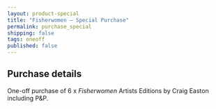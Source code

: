 ```yaml
---
layout: product-special
title: "Fisherwomen – Special Purchase"
permalink: purchase_special
shipping: false
tags: oneoff
published: false
---
```


## Purchase details

One-off purchase of 6 x _Fisherwomen_ Artists Editions by Craig Easton including P&P.
